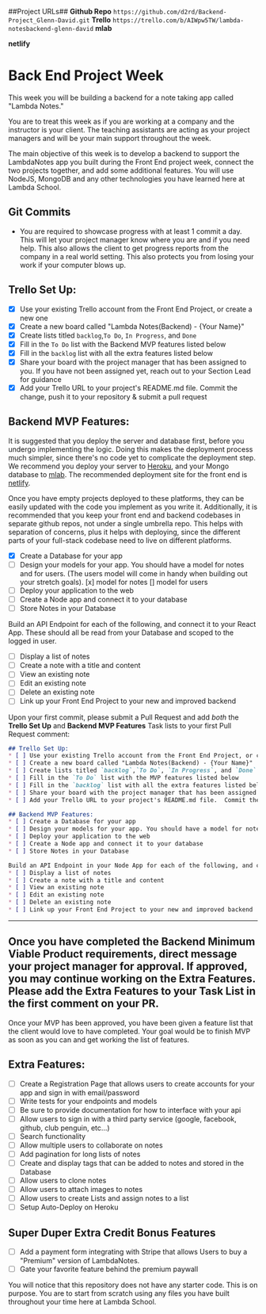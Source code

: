 ##Project URLs##
  **Github Repo**
    `https://github.com/d2rd/Backend-Project_Glenn-David.git`
  **Trello**
    `https://trello.com/b/AIWpw5TW/lambda-notesbackend-glenn-david`
  **mlab**

  **netlify**


# Back End Project Week
This week you will be building a backend for a note taking app called "Lambda Notes."

You are to treat this week as if you are working at a company and the instructor is your client.  The teaching assistants are acting as your project managers and will be your main support throughout the week.

The main objective of this week is to develop a backend to support the LambdaNotes app you built during the Front End project week, connect the two projects together, and add some additional features. You will use NodeJS, MongoDB and any other technologies you have learned here at Lambda School.

## Git Commits
* You are required to showcase progress with at least 1 commit a day.  This will let your project manager know where you are and if you need help.  This also allows the client to get progress reports from the company in a real world setting. This also protects you from losing your work if your computer blows up.

## Trello Set Up:
* [x] Use your existing Trello account from the Front End Project, or create a new one
* [x] Create a new board called "Lambda Notes(Backend) - {Your Name}"
* [x] Create lists titled `backlog`,`To Do`, `In Progress`, and `Done`
* [x] Fill in the `To Do` list with the Backend MVP features listed below
* [x] Fill in the `backlog` list with all the extra features listed below
* [x] Share your board with the project manager that has been assigned to you.  If you have not been assigned yet, reach out to your Section Lead for guidance
* [x] Add your Trello URL to your project's README.md file.  Commit the change, push it to your repository & submit a pull request

## Backend MVP Features:
It is suggested that you deploy the server and database first, before you undergo implementing the logic. Doing this makes the deployment process much simpler, since there's no code yet to complicate the deployment step. We recommend you deploy your server to [Heroku](https://devcenter.heroku.com/articles/getting-started-with-nodejs#introduction), and your Mongo database to [mlab](https://docs.mlab.com/). The recommended deployment site for the front end is [netlify](https://www.netlify.com/blog/2016/09/29/a-step-by-step-guide-deploying-on-netlify/). 

Once you have empty projects deployed to these platforms, they can be easily updated with the code you implement as you write it. Additionally, it is recommended that you keep your front end and backend codebases in separate github repos, not under a single umbrella repo. This helps with separation of concerns, plus it helps with deploying, since the different parts of your full-stack codebase need to live on different platforms. 

* [x] Create a Database for your app
* [ ] Design your models for your app. You should have a model for notes and for users. (The users model will come in handy when building out your stretch goals).
    [x] model for notes 
    [] model for users
* [ ] Deploy your application to the web
* [ ] Create a Node app and connect it to your database
* [ ] Store Notes in your Database

Build an API Endpoint for each of the following, and connect it to your React App. These should all be read from your Database and scoped to the logged in user.
* [ ] Display a list of notes
* [ ] Create a note with a title and content
* [ ] View an existing note
* [ ] Edit an existing note
* [ ] Delete an existing note
* [ ] Link up your Front End Project to your new and improved backend

Upon your first commit, please submit a Pull Request and add _both_ the **Trello Set Up** and **Backend MVP Features** Task lists to your first Pull Request comment:

```markdown
## Trello Set Up:
* [ ] Use your existing Trello account from the Front End Project, or create a new one
* [ ] Create a new board called "Lambda Notes(Backend) - {Your Name}"
* [ ] Create lists titled `backlog`,`To Do`, `In Progress`, and `Done`
* [ ] Fill in the `To Do` list with the MVP features listed below
* [ ] Fill in the `backlog` list with all the extra features listed below
* [ ] Share your board with the project manager that has been assigned to you.  If you have not been assigned yet, reach out to your Section Lead for guidance
* [ ] Add your Trello URL to your project's README.md file.  Commit the change, push it to your repository & submit a pull request

## Backend MVP Features:
* [ ] Create a Database for your app
* [ ] Design your models for your app. You should have a model for notes and for users. (The users model will come in handy when building out your stretch goals).
* [ ] Deploy your application to the web
* [ ] Create a Node app and connect it to your database
* [ ] Store Notes in your Database

Build an API Endpoint in your Node App for each of the following, and connect them to your React App. These should all be read from your Database and scoped to the logged in user.
* [ ] Display a list of notes
* [ ] Create a note with a title and content
* [ ] View an existing note
* [ ] Edit an existing note
* [ ] Delete an existing note
* [ ] Link up your Front End Project to your new and improved backend
```

***
## Once you have completed the Backend Minimum Viable Product requirements, direct message your project manager for approval.  If approved, you may continue working on the Extra Features. Please add the Extra Features to your Task List in the first comment on your PR.

Once your MVP has been approved, you have been given a feature list that the client would love to have completed.  Your goal would be to finish MVP as soon as you can and get working the list of features.

## Extra Features:
* [ ] Create a Registration Page that allows users to create accounts for your app and sign in with email/password
* [ ] Write tests for your endpoints and models
* [ ] Be sure to provide documentation for how to interface with your api
* [ ] Allow users to sign in with a third party service (google, facebook, github, club penguin, etc...)
* [ ] Search functionality
* [ ] Allow multiple users to collaborate on notes
* [ ] Add pagination for long lists of notes
* [ ] Create and display tags that can be added to notes and stored in the Database
* [ ] Allow users to clone notes
* [ ] Allow users to attach images to notes
* [ ] Allow users to create Lists and assign notes to a list
* [ ] Setup Auto-Deploy on Heroku

## Super Duper Extra Credit Bonus Features
* [ ] Add a payment form integrating with Stripe that allows Users to buy a "Premium" version of LambdaNotes.
* [ ] Gate your favorite feature behind the premium paywall

You will notice that this repository does not have any starter code.  This is on purpose.  You are to start from scratch using any files you have built throughout your time here at Lambda School.
